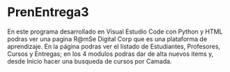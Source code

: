 # PrenEntrega3
En este programa desarrollado en Visual Estudio Code con Python y HTML podras ver una pagina R@mSe Digital Corp que es una plataforma de aprendizaje.
En la página podras ver el listado de Estudiantes, Profesores, Cursos y Entregas; en los 4 modulos podras dar de alta nuevos items y, desde Inicio hacer una busqueda de cursos por Camada.
